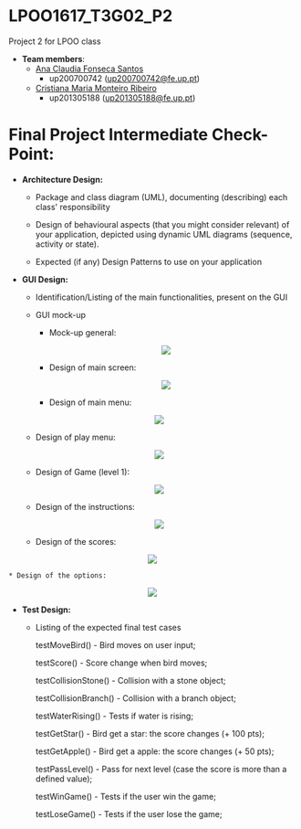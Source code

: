 # LPOO1617_T3G02_P2
Project 2 for LPOO class

* **Team members**:
   * [Ana Claudia Fonseca Santos](https://github.com/anaezes) 
      * up200700742 (up200700742@fe.up.pt)
   * [Cristiana Maria Monteiro Ribeiro](https://github.com/311-311) 
      * up201305188 (up201305188@fe.up.pt)
      
      
# Final Project Intermediate Check-Point:

* **Architecture Design:**
  * Package and class diagram (UML), documenting (describing) each class' responsibility
  
  * Design of behavioural aspects (that you might consider relevant) of your application, depicted using dynamic UML diagrams (sequence, activity or state).
  
  * Expected (if any) Design Patterns to use on your application


* **GUI Design:**
  * Identification/Listing of the main functionalities, present on the GUI
  
  * GUI mock-up
  
    * Mock-up general:
    
    <p align="center"> <img src="prj_images/final.png"> </p>

    * Design of main screen:
    
    <p align="center"> <img src="prj_images/init.png"> </p>
  
    * Design of main menu:
    
   <p align="center"> <img src="prj_images/mainMenu.png"> </p>
 
    * Design of play menu:
    
   <p align="center"> <img src="prj_images/gameMenu.png"> </p>
   
    * Design of Game (level 1):
    
    <p align="center"> <img src="prj_images/game.png"> </p>
  
  
    * Design of the instructions:
    
    <p align="center"> <img src="prj_images/instructions.png"> </p>
  
  
    * Design of the scores:
    
 <p align="center"> <img src="prj_images/scores.png"> </p>
  
  
    * Design of the options:
    
 <p align="center"> <img src="prj_images/options.png"> </p>
  

* **Test Design:**

   * Listing of the expected final test cases
  
      testMoveBird() - Bird moves on user input;
      
      testScore() - Score change when bird moves;
      
      testCollisionStone() - Collision with a stone object;
      
      testCollisionBranch() - Collision with a branch object;
      
      testWaterRising() - Tests if water is rising;
      
      testGetStar() - Bird get a star: the score changes (+ 100 pts);
      
      testGetApple() - Bird get a apple: the score changes (+ 50 pts);
      
      testPassLevel() - Pass for next level (case the score is more than a defined value);
      
      testWinGame() - Tests if the user win the game;
      
      testLoseGame() - Tests if the user lose the game;

